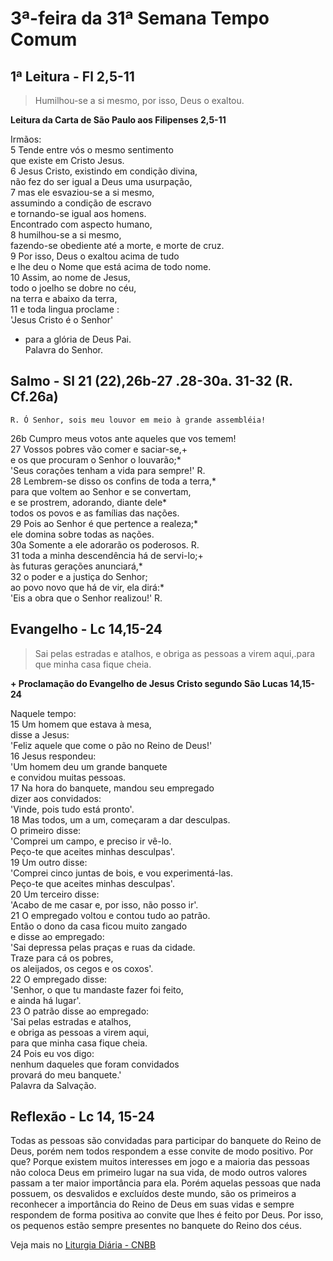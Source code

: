 # 3ª-feira da 31ª Semana Tempo Comum

## 1ª Leitura - Fl 2,5-11

> Humilhou-se a si mesmo, por isso, Deus o exaltou.

**Leitura da Carta de São Paulo aos Filipenses 2,5-11**

Irmãos:   
5 Tende entre vós o mesmo sentimento   
 que existe em Cristo Jesus.   
6 Jesus Cristo, existindo em condição divina,   
 não fez do ser igual a Deus uma usurpação,   
7 mas ele esvaziou-se a si mesmo,   
 assumindo a condição de escravo   
 e tornando-se igual aos homens.   
 Encontrado com aspecto humano,   
8 humilhou-se a si mesmo,   
 fazendo-se obediente até a morte, e morte de cruz.   
9 Por isso, Deus o exaltou acima de tudo   
 e lhe deu o Nome que está acima de todo nome.   
10 Assim, ao nome de Jesus,   
 todo o joelho se dobre no céu,   
 na terra e abaixo da terra,   
11 e toda lingua proclame :   
 'Jesus Cristo é o Senhor'   
 - para a glória de Deus Pai.   
 Palavra do Senhor.

## Salmo - Sl 21 (22),26b-27 .28-30a. 31-32 (R. Cf.26a)

`R. Ó Senhor, sois meu louvor em meio à grande assembléia!`

26b Cumpro meus votos ante aqueles que vos temem!   
27 Vossos pobres vão comer e saciar-se,+   
 e os que procuram o Senhor o louvarão;*   
 'Seus corações tenham a vida para sempre!' R.       
28 Lembrem-se disso os confins de toda a terra,*   
 para que voltem ao Senhor e se convertam,   
 e se prostrem, adorando, diante dele*   
 todos os povos e as famílias das nações.   
29 Pois ao Senhor é que pertence a realeza;*   
 ele domina sobre todas as nações.   
30a Somente a ele adorarão os poderosos. R.       
31 toda a minha descendência há de servi-lo;+   
 às futuras gerações anunciará,*   
32 o poder e a justiça do Senhor;   
 ao povo novo que há de vir, ela dirá:*   
 'Eis a obra que o Senhor realizou!' R.

## Evangelho - Lc 14,15-24

> Sai pelas estradas e atalhos, e obriga as pessoas a virem aqui,.para que minha casa fique cheia.

**+ Proclamação do Evangelho de Jesus Cristo segundo São Lucas  14,15-24**

Naquele tempo:   
15 Um homem que estava à mesa,   
 disse a Jesus:   
 'Feliz aquele que come o pão no Reino de Deus!'   
16 Jesus respondeu:   
 'Um homem deu um grande banquete   
 e convidou muitas pessoas.   
17 Na hora do banquete, mandou seu empregado   
 dizer aos convidados:   
 'Vinde, pois tudo está pronto'.   
18 Mas todos, um a um, começaram a dar desculpas.   
 O primeiro disse:   
 'Comprei um campo, e preciso ir vê-lo.   
 Peço-te que aceites minhas desculpas'.   
19 Um outro disse:   
 'Comprei cinco juntas de bois, e vou experimentá-las.   
 Peço-te que aceites minhas desculpas'.   
20 Um terceiro disse:   
 'Acabo de me casar e, por isso, não posso ir'.   
21 O empregado voltou e contou tudo ao patrão.   
 Então o dono da casa ficou muito zangado   
 e disse ao empregado:   
 'Sai depressa pelas praças e ruas da cidade.   
 Traze para cá os pobres,   
 os aleijados, os cegos e os coxos'.   
22 O empregado disse:   
 'Senhor, o que tu mandaste fazer foi feito,   
 e ainda há lugar'.   
23 O patrão disse ao empregado:   
 'Sai pelas estradas e atalhos,   
 e obriga as pessoas a virem aqui,   
 para que minha casa fique cheia.   
24 Pois eu vos digo:   
 nenhum daqueles que foram convidados   
 provará do meu banquete.'   
 Palavra da Salvação.

## Reflexão - Lc 14, 15-24

Todas as pessoas são convidadas para participar do banquete do Reino de Deus, porém nem todos respondem a esse convite de modo positivo. Por que? Porque existem muitos interesses em jogo e a maioria das pessoas não coloca Deus em primeiro lugar na sua vida, de modo outros valores passam a ter maior importância para ela. Porém aquelas pessoas que nada possuem, os desvalidos e excluídos deste mundo, são os primeiros a reconhecer a importância do Reino de Deus em suas vidas e sempre respondem de forma positiva ao convite que lhes é feito por Deus. Por isso, os pequenos estão sempre presentes no banquete do Reino dos céus.

Veja mais no [Liturgia Diária - CNBB](http://liturgiadiaria.cnbb.org.br/app/user/user/UserView.php?ano=2016&mes=11&dia=1)